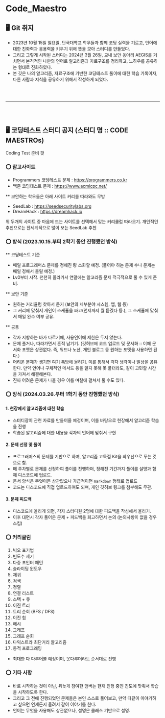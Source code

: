 # Code_Maestro

## 🖥️ Git 취지
- 2023년 10월 15일 일요일, 단국대학교 학우들과 함께 코딩 실력을 기르고, 언어에 대한 친화력과 응용력을 키우기 위해 뜻을 모아 스터디를 만들었다.
- 그리고 그렇게 시작된 스터디는 2024년 3월 26일, 교내 보안 동아리 AEGIS를 거치면서 본격적인 나만의 언어로 알고리즘과 자료구조를 정리하고, 노하우를 공유하는 형태로 진화하였다.
- 본 깃은 나의 알고리즘, 자료구조에 기반한 코딩테스트 풀이에 대한 학습 기록이자, 다른 사람과 지식을 공유하기 위해서 작성하게 되었다.

<br><br>

<hr>

<br><br>

## 🖥️ 코딩테스트 스터디 공지 (스터디 명 :: CODE MAESTROs)


Coding Test 준비 팟

### ⭕️ 참고사이트
- Programmers 코딩테스트 문제 : https://programmers.co.kr
- 백준 코딩테스트 문제 : https://www.acmicpc.net/

** 보안하는 학우들은 아래 사이트 커리를 따라와도 무방
- SeedLab : https://seedsecuritylabs.org
- DreamHack : https://dreamhack.io

위 두개의 사이트 중 마음에 드는 사이트를 선택해서 맞는 커리큘럼 따라오기.
개인적인 추천으로는 전세계적으로 많이 보는 SeedLab 추천

### ⭕️ 방식 (2023.10.15.부터 2학기 동안 진행했던 방식)
** 코딩테스트 기준
- 매일 프로그래머스 문제를 정해진 량 소화할 예정. (풀어야 하는 문제 수나 문제는 매일 정해서 올릴 예정.)
- Lv0부터 시작. 천천히 올라가서 연말에는 알고리즘 문제 적극적으로 풀 수 있게 준비.

** 보안 기준
- 원하는 커리큘럼 찾아서 듣기 (보안의 세부분야 시스템, 앱, 웹 등)
- 그 커리에 맞춰서 개인이 스케쥴을 짜고(언제까지 뭘 듣겠다 등.), 그 스케쥴에 맞춰서 매일 완수 여부 공유.

** 공통
- 각자 지향하는 바가 다르기에, 사용언어에 제한은 두지 않는다.
- 문제 풀거나, 따라가면서 흔적 남기기. (깃허브에 코드 업로드 및 문서화 :: 이때 문서화 포멧은 상관없다. 즉, 워드나 노션, 개인 블로그 등 원하는 포멧을 사용하면 된다.)
- 어려운 문제가 생기면 여기 톡방에 올리기. 이를 통해서 각자 생각이나 발상을 공유한다. 만약 언어나 구체적인 메서드 등을 알지 못해 못 풀더라도, 같이 고민할 시간을 가져서 해결해본다.
- 진짜 어려운 문제가 나올 경우 이를 며칠에 걸쳐서 풀 수도 있다.
  
### ⭕️ 방식 (2024.03.26.부터 1학기 동안 진행했던 방식)
#### 1. 현장에서 알고리즘에 대한 학습
- 스터디장이 관련 자료를 만들어올 예정이며, 이를 바탕으로 현장에서 알고리즘 학습을 진행
- 학습된 알고리즘에 대한 내용을 각자의 언어에 맞춰서 구현

#### 2. 문제 선정 및 풀이
- 프로그래머스의 문제를 기반으로 하며, 알고리즘 고득점 Kit을 최우선으로 푸는 것으로 함.
- 매 주차별로 문제를 선정하여 풀이를 진행하며, 정해진 기간까지 풀이를 설명과 함께 디스코드에 업로드.
- 문서 양식은 무엇이든 상관없으나 가급적이면 `markdown` 형태로 업로드
- 코드는 디스코드에 직접 업로드하여도 되며, 개인 깃허브 링크를 첨부해도 무관.

#### 3. 문제 피드백
- 디스코드에 올리게 되면, 각자 스터디원 2명에 대한 피드백을 작성해서 올리기.
- 이후 대면시 각자 풀어온 문제 + 피드백을 회고하면서 논의 (논의사항이 없을 경우 스킵)

### ⭕️ 커리큘럼
1. 빅오 표기법
2. 빈도수 세기
3. 다중 포인터 패턴
4. 슬라이딩 윈도우
5. 재귀
6. 검색
7. 정렬
8. 연결 리스트
9. 스택 + 큐
10. 이진 트리
11. 트리 순회 (BFS / DFS)
12. 이진 힙
13. 해시
14. 그래프
15. 그래프 순회
16. 다익스트라 최단거리 알고리즘
17. 동적 프로그래밍

- 최대한 다 다루어볼 예정이며, 못다루더라도 순서대로 진행


### ⭕️ 기타 사항
- 바로 시작하는 것이 아닌, 뒤늦게 참여한 맴버는 현재 진행 중인 진도에 맞춰서 학습을 시작하도록 한다.
- 그리고 그 전에 진행되었던 문제들은 본인 스스로 풀어보고, 만약 다같이 이야기하고 싶으면 언제든지 올려서 같이 이야기를 한다.
- 언어는 무엇을 사용해도 상관없으나, 설명은 클래스 기반으로 설명.



